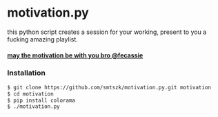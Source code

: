 # motivation.py
this python script creates a session for your working, present to you a fucking amazing playlist. 

#### [may the motivation be with you bro @fecassie](https://github.com/FeCassie)


### Installation

```sh
$ git clone https://github.com/smtszk/motivation.py.git motivation
$ cd motivation
$ pip install colorama
$ ./motivation.py

```
